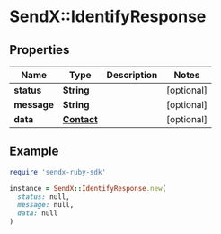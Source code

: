 # SendX::IdentifyResponse

## Properties

| Name | Type | Description | Notes |
| ---- | ---- | ----------- | ----- |
| **status** | **String** |  | [optional] |
| **message** | **String** |  | [optional] |
| **data** | [**Contact**](Contact.md) |  | [optional] |

## Example

```ruby
require 'sendx-ruby-sdk'

instance = SendX::IdentifyResponse.new(
  status: null,
  message: null,
  data: null
)
```

